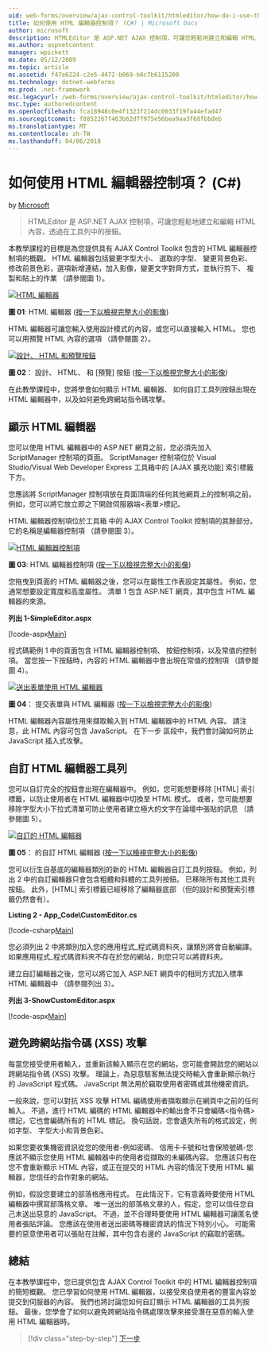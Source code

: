 ```yaml
---
uid: web-forms/overview/ajax-control-toolkit/htmleditor/how-do-i-use-the-html-editor-control-cs
title: 如何使用 HTML 編輯器控制項？ (C#) | Microsoft Docs
author: microsoft
description: HTMLEditor 是 ASP.NET AJAX 控制項，可讓您輕鬆地建立和編輯 HTML 內容，透過在工具列中的按鈕。
ms.author: aspnetcontent
manager: wpickett
ms.date: 05/12/2009
ms.topic: article
ms.assetid: f47e6224-c2e5-4472-b069-b6c7b6115200
ms.technology: dotnet-webforms
ms.prod: .net-framework
msc.legacyurl: /web-forms/overview/ajax-control-toolkit/htmleditor/how-do-i-use-the-html-editor-control-cs
msc.type: authoredcontent
ms.openlocfilehash: fca18948c0e4f1323f214dc0033f19fa44efad47
ms.sourcegitcommit: f8852267f463b62d7f975e56bea9aa3f68fbbdeb
ms.translationtype: MT
ms.contentlocale: zh-TW
ms.lasthandoff: 04/06/2018
---
```

<a name="how-do-i-use-the-html-editor-control-c"></a>如何使用 HTML 編輯器控制項？ (C#)
====================
by [Microsoft](https://github.com/microsoft)

> HTMLEditor 是 ASP.NET AJAX 控制項，可讓您輕鬆地建立和編輯 HTML 內容，透過在工具列中的按鈕。


本教學課程的目標是為您提供具有 AJAX Control Toolkit 包含的 HTML 編輯器控制項的概觀。 HTML 編輯器包括變更字型大小、 選取的字型、 變更背景色彩、 修改前景色彩，選項新增連結，加入影像，變更文字對齊方式，並執行剪下、 複製和貼上的作業 （請參閱圖 1）。


[![HTML 編輯器](how-do-i-use-the-html-editor-control-cs/_static/image1.jpg)](how-do-i-use-the-html-editor-control-cs/_static/image1.png)

**圖 01**: HTML 編輯器 ([按一下以檢視完整大小的影像](how-do-i-use-the-html-editor-control-cs/_static/image2.png))


HTML 編輯器可讓您輸入使用設計模式的內容，或您可以直接輸入 HTML。 您也可以用預覽 HTML 內容的選項 （請參閱圖 2）。


[![設計、 HTML 和預覽按鈕](how-do-i-use-the-html-editor-control-cs/_static/image2.jpg)](how-do-i-use-the-html-editor-control-cs/_static/image3.png)

**圖 02**： 設計、 HTML、 和 [預覽] 按鈕 ([按一下以檢視完整大小的影像](how-do-i-use-the-html-editor-control-cs/_static/image4.png))


在此教學課程中，您將學會如何顯示 HTML 編輯器、 如何自訂工具列按鈕出現在 HTML 編輯器中，以及如何避免跨網站指令碼攻擊。

## <a name="displaying-the-html-editor"></a>顯示 HTML 編輯器

您可以使用 HTML 編輯器中的 ASP.NET 網頁之前，您必須先加入 ScriptManager 控制項的頁面。 ScriptManager 控制項位於 Visual Studio/Visual Web Developer Express 工具箱中的 [AJAX 擴充功能] 索引標籤下方。

您應該將 ScriptManager 控制項放在頁面頂端的任何其他網頁上的控制項之前。 例如，您可以將它放立即之下開啟伺服器端&lt;表單&gt;標記。

HTML 編輯器控制項位於工具箱 中的 AJAX Control Toolkit 控制項的其餘部分。 它的名稱是編輯器控制項 （請參閱圖 3）。


[![HTML 編輯器控制項](how-do-i-use-the-html-editor-control-cs/_static/image3.jpg)](how-do-i-use-the-html-editor-control-cs/_static/image5.png)

**圖 03**: HTML 編輯器控制項 ([按一下以檢視完整大小的影像](how-do-i-use-the-html-editor-control-cs/_static/image6.png))


您拖曳到頁面的 HTML 編輯器之後，您可以在屬性工作表設定其屬性。 例如，您通常想要設定寬度和高度屬性。 清單 1 包含 ASP.NET 網頁，其中包含 HTML 編輯器的來源。

**列出 1-SimpleEditor.aspx**

[!code-aspx[Main](how-do-i-use-the-html-editor-control-cs/samples/sample1.aspx)]

程式碼範例 1 中的頁面包含 HTML 編輯器控制項、 按鈕控制項，以及常值的控制項。 當您按一下按鈕時，內容的 HTML 編輯器中會出現在常值的控制項 （請參閱圖 4）。


[![送出表單使用 HTML 編輯器](how-do-i-use-the-html-editor-control-cs/_static/image4.jpg)](how-do-i-use-the-html-editor-control-cs/_static/image7.png)

**圖 04**： 提交表單與 HTML 編輯器 ([按一下以檢視完整大小的影像](how-do-i-use-the-html-editor-control-cs/_static/image8.png))


HTML 編輯器內容屬性用來擷取輸入到 HTML 編輯器中的 HTML 內容。 請注意，此 HTML 內容可包含 JavaScript。 在下一步 區段中，我們會討論如何防止 JavaScript 插入式攻擊。

## <a name="customizing-the-html-editor-toolbar"></a>自訂 HTML 編輯器工具列

您可以自訂完全的按鈕會出現在編輯器中。 例如，您可能想要移除 [HTML] 索引標籤，以防止使用者在 HTML 編輯器中切換至 HTML 模式。 或者，您可能想要移除字型大小下拉式清單可防止使用者建立極大的文字在論壇中張貼的訊息 （請參閱圖 5）。


[![自訂的 HTML 編輯器](how-do-i-use-the-html-editor-control-cs/_static/image5.jpg)](how-do-i-use-the-html-editor-control-cs/_static/image9.png)

**圖 05**： 的自訂 HTML 編輯器 ([按一下以檢視完整大小的影像](how-do-i-use-the-html-editor-control-cs/_static/image10.png))


您可以衍生自基底的編輯器類別的新的 HTML 編輯器自訂工具列按鈕。 例如，列出 2 中的自訂編輯器只會包含粗體和斜體的工具列按鈕。 已移除所有其他工具列按鈕。 此外，[HTML] 索引標籤已經移除了編輯器底部 （但的設計和預覽索引標籤仍然會有）。

**Listing 2 - App\_Code\CustomEditor.cs**

[!code-csharp[Main](how-do-i-use-the-html-editor-control-cs/samples/sample2.cs)]

您必須列出 2 中將類別加入您的應用程式\_程式碼資料夾，讓類別將會自動編譯。 如果應用程式\_程式碼資料夾不存在於您的網站，則您只可以將資料夾。

建立自訂編輯器之後，您可以將它加入 ASP.NET 網頁中的相同方式加入標準 HTML 編輯器中 （請參閱列出 3）。

**列出 3-ShowCustomEditor.aspx**

[!code-aspx[Main](how-do-i-use-the-html-editor-control-cs/samples/sample3.aspx)]

## <a name="avoiding-cross-site-scripting-xss-attacks"></a>避免跨網站指令碼 (XSS) 攻擊

每當您接受使用者輸入，並重新該輸入顯示在您的網站，您可能會開啟您的網站以跨網站指令碼 (XSS) 攻擊。 理論上，為惡意駭客無法提交時輸入會重新顯示執行的 JavaScript 程式碼。 JavaScript 無法用於竊取使用者密碼或其他機密資訊。

一般來說，您可以對抗 XSS 攻擊 HTML 編碼使用者擷取顯示在網頁中之前的任何輸入。 不過，進行 HTML 編碼的 HTML 編輯器中的輸出會不只會編碼&lt;指令碼&gt;標記，它也會編碼所有的 HTML 標記。 換句話說，您會遺失所有的格式設定，例如字型、 字型大小和背景色彩。

如果您要收集機密資訊從您的使用者-例如密碼、 信用卡卡號和社會保險號碼-您應該不顯示您使用 HTML 編輯器中的使用者從擷取的未編碼內容。 您應該只有在您不會重新顯示 HTML 內容，或正在提交的 HTML 內容的情況下使用 HTML 編輯器，您信任的合作對象的網站。

例如，假設您要建立的部落格應用程式。 在此情況下，它有意義時要使用 HTML 編輯器中撰寫部落格文章。 唯一送出的部落格文章的人，假定，您可以信任您自己未送出惡意的 JavaScript。 不過，並不合理時要使用 HTML 編輯器可讓匿名使用者張貼評論。 您應該在使用者送出密碼等機密資訊的情況下特別小心。 可能需要的惡意使用者可以張貼在註解，其中包含右邊的 JavaScript 的竊取的密碼。

## <a name="summary"></a>總結

在本教學課程中，您已提供包含 AJAX Control Toolkit 中的 HTML 編輯器控制項的簡短概觀。 您已學習如何使用 HTML 編輯器，以接受來自使用者的豐富內容並提交到伺服器的內容。 我們也將討論您如何自訂顯示 HTML 編輯器的工具列按鈕。 最後，您學會了如何以避免跨網站指令碼處理攻擊來接受潛在惡意的輸入使用 HTML 編輯器時。

> [!div class="step-by-step"]
> [下一步](how-do-i-use-the-html-editor-control-vb.md)
